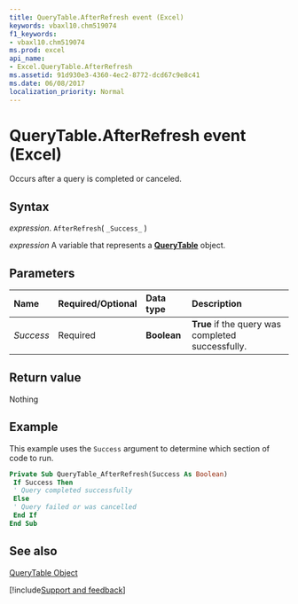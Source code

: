 ```yaml
---
title: QueryTable.AfterRefresh event (Excel)
keywords: vbaxl10.chm519074
f1_keywords:
- vbaxl10.chm519074
ms.prod: excel
api_name:
- Excel.QueryTable.AfterRefresh
ms.assetid: 91d930e3-4360-4ec2-8772-dcd67c9e8c41
ms.date: 06/08/2017
localization_priority: Normal
---
```



# QueryTable.AfterRefresh event (Excel)

Occurs after a query is completed or canceled.


## Syntax

_expression_. `AfterRefresh`( `_Success_` )

_expression_ A variable that represents a **[QueryTable](Excel.QueryTable.md)** object.


## Parameters



|Name|Required/Optional|Data type|Description|
|:-----|:-----|:-----|:-----|
| _Success_|Required| **Boolean**| **True** if the query was completed successfully.|

## Return value

Nothing


## Example

This example uses the  `Success` argument to determine which section of code to run.


```vb
Private Sub QueryTable_AfterRefresh(Success As Boolean) 
 If Success Then 
 ' Query completed successfully 
 Else 
 ' Query failed or was cancelled 
 End If 
End Sub
```


## See also


[QueryTable Object](Excel.QueryTable.md)

[!include[Support and feedback](~/includes/feedback-boilerplate.md)]
